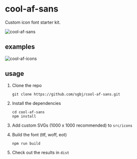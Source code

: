 # cool-af-sans
Custom icon font starter kit.

![cool-af-sans](https://cloud.githubusercontent.com/assets/5178445/20035591/509f6510-a3b9-11e6-93c6-44132dfb382d.png)

## examples

![cool-af-icons](https://cloud.githubusercontent.com/assets/5178445/20035601/9a04fb16-a3b9-11e6-87e9-00d22a2db4c3.png)

## usage

1. Clone the repo

    ```
    git clone https://github.com/sgbj/cool-af-sans.git
    ```
    
2. Install the dependencies

    ```
    cd cool-af-sans
    npm install
    ```
    
3. Add custom SVGs (1000 x 1000 recommended) to `src/icons`
4. Build the font (ttf, woff, eot)

    ````
    npm run build
    ````
    
5. Check out the results in `dist`
